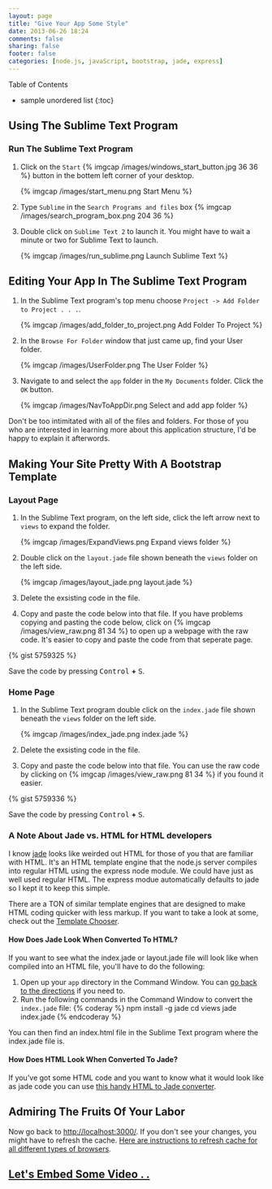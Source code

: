 ```yaml
---
layout: page
title: "Give Your App Some Style"
date: 2013-06-26 18:24
comments: false
sharing: false
footer: false
categories: [node.js, javaScript, bootstrap, jade, express]
---
```


Table of Contents

* sample unordered list
{:toc}

## Using The Sublime Text Program

### Run The Sublime Text Program

1. Click on the `Start` {% imgcap /images/windows_start_button.jpg 36 36 %} button in the bottem left corner of your desktop.

    {% imgcap /images/start_menu.png Start Menu %}

2. Type `Sublime` in the `Search Programs and files` box {% imgcap /images/search_program_box.png 204 36 %}
3. Double click on `Sublime Text 2` to launch it.  You might have to wait a minute or two for Sublime Text to launch.

    {% imgcap /images/run_sublime.png Launch Sublime Text %}

## Editing Your App In The Sublime Text Program

 1. In the Sublime Text program's top menu choose `Project -> Add Folder to Project . . .`.

    {% imgcap /images/add_folder_to_project.png Add Folder To Project %}

 2. In the `Browse For Folder` window that just came up, find your User folder.

    {% imgcap /images/UserFolder.png The User Folder %}

 3. Navigate to and select the `app` folder in the `My Documents` folder. Click the `OK` button.

    {% imgcap /images/NavToAppDir.png Select and add app folder %}

 Don't be too intimitated with all of the files and folders.
 For those of you who are interested in learning more about this application structure, I'd be happy to
 explain it afterwords.

## Making Your Site Pretty With A Bootstrap Template

### Layout Page

 1. In the Sublime Text program, on the left side, click the left arrow next to `views` to expand the folder.

    {% imgcap /images/ExpandViews.png Expand views folder %}

 2. Double click on the `layout.jade` file shown beneath the `views` folder on the left side.

    {% imgcap /images/layout_jade.png layout.jade %}

 3. Delete the exsisting code in the file.
 4. Copy and paste the code below into that file.
If you have problems copying and pasting the code below, click on {% imgcap /images/view_raw.png 81 34 %}
to open up a webpage with the raw code. It's easier to copy and paste the code from that seperate page.

{% gist 5759325 %}

Save the code by pressing <kbd>Control</kbd> **+** <kbd>S</kbd>.

### Home Page

 1. In the Sublime Text program double click on the `index.jade` file shown beneath the `views` folder on the left side.

    {% imgcap /images/index_jade.png index.jade %}

 2. Delete the exsisting code in the file.
 3. Copy and paste the code below into that file.  You can use the raw code by clicking on {% imgcap /images/view_raw.png 81 34 %}
 if you found it easier.

{% gist 5759336 %}

Save the code by pressing <kbd>Control</kbd> **+** <kbd>S</kbd>.

### A Note About Jade vs. HTML for HTML developers

I know [jade](http://jade-lang.com/) looks like weirded out HTML for those of you that are familiar with HTML.  It's an HTML
template engine that the node.js server compiles into regular HTML using the express node module. We could have just
as well used regular HTML. The express modue automatically defaults to jade so I kept it to keep this simple.

There are a TON of similar template engines that are designed to make HTML coding quicker with less markup.
If you want to take a look at some, check out the [Template Chooser](http://garann.github.io/template-chooser/).

#### How Does Jade Look When Converted To HTML?

If you want to see what the index.jade or layout.jade file will look like when compiled into an HTML file, you'll
have to do the following:

 1. Open up your `app` directory in the Command Window.  You can [go back to the directions](http://html5devgal.com/getting-started/#running-some-commands-in-the-command-window)
 if you need to.
 2. Run the following commands in the Command Window to convert the `index.jade` file:
     {% coderay %}
      npm install -g jade
      cd views
      jade index.jade
    {% endcoderay %}

You can then find an index.html file in the Sublime Text program where the index.jade file is.

#### How Does HTML Look When Converted To Jade?

If you've got some HTML code and you want to know what it would look like as jade code
you can use [this handy HTML to Jade converter](http://html2jade.aaron-powell.com/).

## Admiring The Fruits Of Your Labor

Now go back to [http://localhost:3000/](http://localhost:3000/).  If you don't see your changes, you might have to
refresh the cache. [Here are instructions to refresh cache for all different types of browsers](http://www.refreshyourcache.com/en/home/).

## [Let's Embed Some Video . . ](/embed-video/)
